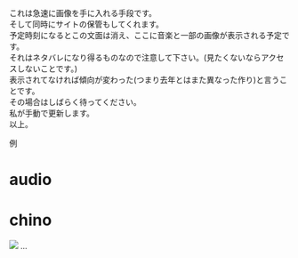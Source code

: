 これは急速に画像を手に入れる手段です。  
そして同時にサイトの保管もしてくれます。  
予定時刻になるとこの文面は消え、ここに音楽と一部の画像が表示される予定です。  
それはネタバレになり得るものなので注意して下さい。(見たくないならアクセスしないことです。)  
表示されてなければ傾向が変わった(つまり去年とはまた異なった作り)と言うことです。  
その場合はしばらく待ってください。  
私が手動で更新します。  
以上。  

例
# audio

# chino
![](image)
...

